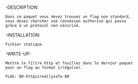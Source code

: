 -DESCRIPTION:

    Dans ce paquet vous devez trouvez un flag non standard,
    vous devez chercher une connexion authorisé qui passe
    grâce à un protocol non-sécurisé.


-INSTALLATION:

    Fichier statique


-WRITE-UP:

    Mettre le filtre http et fouillez dans le dernier paquet
    pour un flag au format irrégulier.
    
    FLAG: 00-httpisreallysafe-00

